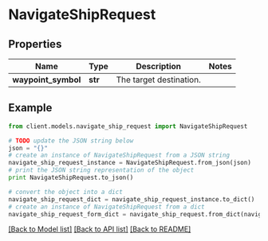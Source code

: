 # NavigateShipRequest


## Properties

Name | Type | Description | Notes
------------ | ------------- | ------------- | -------------
**waypoint_symbol** | **str** | The target destination. | 

## Example

```python
from client.models.navigate_ship_request import NavigateShipRequest

# TODO update the JSON string below
json = "{}"
# create an instance of NavigateShipRequest from a JSON string
navigate_ship_request_instance = NavigateShipRequest.from_json(json)
# print the JSON string representation of the object
print NavigateShipRequest.to_json()

# convert the object into a dict
navigate_ship_request_dict = navigate_ship_request_instance.to_dict()
# create an instance of NavigateShipRequest from a dict
navigate_ship_request_form_dict = navigate_ship_request.from_dict(navigate_ship_request_dict)
```
[[Back to Model list]](../README.md#documentation-for-models) [[Back to API list]](../README.md#documentation-for-api-endpoints) [[Back to README]](../README.md)


